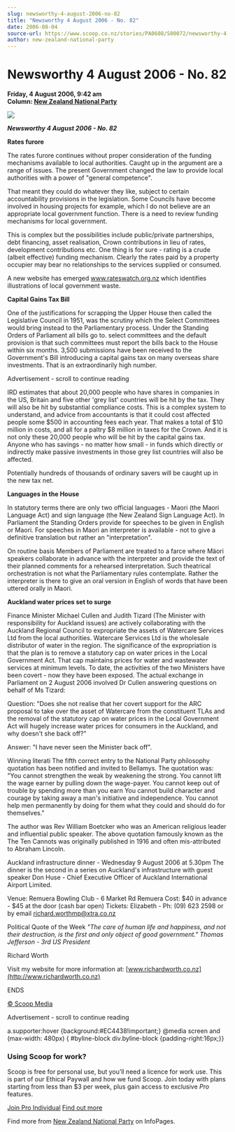 ```yaml
---
slug: newsworthy-4-august-2006-no-82
title: "Newsworthy 4 August 2006 - No. 82"
date: 2006-08-04
source-url: https://www.scoop.co.nz/stories/PA0608/S00072/newsworthy-4-august-2006-no-82.htm
author: new-zealand-national-party
---
```

Newsworthy 4 August 2006 - No. 82
=================================

**Friday, 4 August 2006, 9:42 am**  
**Column: [New Zealand National Party](https://info.scoop.co.nz/New_Zealand_National_Party)**

![](http://img.scoop.co.nz/stories/images/0608/50dfd1a41efc76064468.jpeg)

_**Newsworthy 4 August 2006 - No. 82**_

**Rates furore**

The rates furore continues without proper consideration of the funding mechanisms available to local authorities. Caught up in the argument are a range of issues. The present Government changed the law to provide local authorities with a power of "general competence".

That meant they could do whatever they like, subject to certain accountability provisions in the legislation. Some Councils have become involved in housing projects for example, which I do not believe are an appropriate local government function. There is a need to review funding mechanisms for local government.

This is complex but the possibilities include public/private partnerships, debt financing, asset realisation, Crown contributions in lieu of rates, development contributions etc. One thing is for sure - rating is a crude (albeit effective) funding mechanism. Clearly the rates paid by a property occupier may bear no relationships to the services supplied or consumed.

A new website has emerged www.rateswatch.org.nz which identifies illustrations of local government waste.

**Capital Gains Tax Bill**

One of the justifications for scrapping the Upper House then called the Legislative Council in 1951, was the scrutiny which the Select Committees would bring instead to the Parliamentary process. Under the Standing Orders of Parliament all bills go to. select committees and the default provision is that such committees must report the bills back to the House within six months. 3,500 submissions have been received to the Government's Bill introducing a capital gains tax on many overseas share investments. That is an extraordinarily high number.

Advertisement - scroll to continue reading





IRD estimates that about 20,000 people who have shares in companies in the US, Britain and five other 'grey list' countries will be hit by the tax. They will also be hit by substantial compliance costs. This is a complex system to understand, and advice from accountants is that it could cost affected people some $500 in accounting fees each year. That makes a total of $10 million in costs, and all for a paltry $8 million in taxes for the Crown. And it is not only these 20,000 people who will be hit by the capital gains tax. Anyone who has savings - no matter how small - in funds which directly or indirectly make passive investments in those grey list countries will also be affected.

Potentially hundreds of thousands of ordinary savers will be caught up in the new tax net.

**Languages in the House**

In statutory terms there are only two official languages - Maori (the Maori Language Act) and sign language (the New Zealand Sign Language Act). In Parliament the Standing Orders provide for speeches to be given in English or Maori. For speeches in Maori an interpreter is available - not to give a definitive translation but rather an "interpretation".

On routine basis Members of Parliament are treated to a farce where Mäori speakers collaborate in advance with the interpreter and provide the text of their planned comments for a rehearsed interpretation. Such theatrical orchestration is not what the Parliamentary rules contemplate. Rather the interpreter is there to give an oral version in English of words that have been uttered orally in Maori.

**Auckland water prices set to surge**

Finance Minister Michael Cullen and Judith Tizard (The Minister with responsibility for Auckland issues) are actively collaborating with the Auckland Regional Council to expropriate the assets of Watercare Services Ltd from the local authorities. Watercare Services Ltd is the wholesale distributor of water in the region. The significance of the expropriation is that the plan is to remove a statutory cap on water prices in the Local Government Act. That cap maintains prices for water and wastewater services at minimum levels. To date, the activities of the two Ministers have been covert - now they have been exposed. The actual exchange in Parliament on 2 August 2006 involved Dr Cullen answering questions on behalf of Ms Tizard:

Question: "Does she not realise that her covert support for the ARC proposal to take over the asset of Watercare from the constituent TLAs and the removal of the statutory cap on water prices in the Local Government Act will hugely increase water prices for consumers in the Auckland, and why doesn't she back off?"

Answer: "I have never seen the Minister back off".

Winning literati The fifth correct entry to the National Party philosophy quotation has been notified and invited to Bellamys. The quotation was: "You cannot strengthen the weak by weakening the strong. You cannot lift the wage earner by pulling down the wage-payer. You cannot keep out of trouble by spending more than you earn You cannot build character and courage by taking away a man's initiative and independence. You cannot help men permanently by doing for them what they could and should do for themselves."

The author was Rev William Boetcker who was an American religious leader and influential public speaker. The above quotation famously known as the The Ten Cannots was originally published in 1916 and often mis-attributed to Abraham Lincoln.

Auckland infrastructure dinner - Wednesday 9 August 2006 at 5.30pm The dinner is the second in a series on Auckland's infrastructure with guest speaker Don Huse - Chief Executive Officer of Auckland International Airport Limited.

Venue: Remuera Bowling Club - 6 Market Rd Remuera Cost: $40 in advance - $45 at the door (cash bar open) Tickets: Elizabeth - Ph: (09) 623 2598 or by email richard.worthmp@xtra.co.nz

Political Quote of the Week _"The care of human life and happiness, and not their destruction, is the first and only object of good government." Thomas Jefferson - 3rd US President_

Richard Worth

Visit my website for more information at: [www.richardworth.co.nz](http://www.richardworth.co.nz)

ENDS

[© Scoop Media](http://www.scoop.co.nz/about/terms.html)  

Advertisement - scroll to continue reading



a.supporter:hover {background:#EC4438!important;} @media screen and (max-width: 480px) { #byline-block div.byline-block {padding-right:16px;}}

### Using Scoop for work?

Scoop is free for personal use, but you’ll need a licence for work use. This is part of our Ethical Paywall and how we fund Scoop. Join today with plans starting from less than $3 per week, plus gain access to exclusive _Pro_ features.  
  
[Join Pro Individual](https://pro.scoop.co.nz/Individual/?from=ProIn24) [Find out more](https://pro.scoop.co.nz/using-scoop-for-work/?from=ProIn24)

Find more from [New Zealand National Party](https://info.scoop.co.nz/New_Zealand_National_Party) on InfoPages.